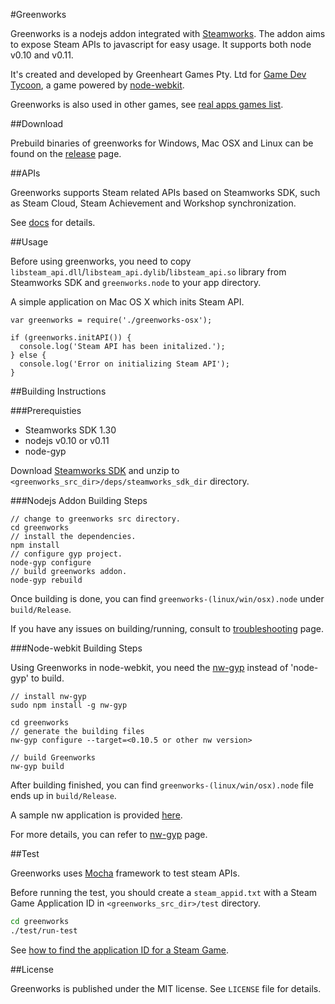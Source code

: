 #Greenworks

Greenworks is a nodejs addon integrated with [Steamworks](http://www.steampowered.com/steamworks/).
The addon aims to expose Steam APIs to javascript for easy usage. It supports
both node v0.10 and v0.11.

It's created and developed by Greenheart Games Pty. Ltd for [Game Dev Tycoon](http://www.greenheartgames.com/app/game-dev-tycoon/),
a game powered by [node-webkit](https://github.com/rogerwang/node-webkit).

Greenworks is also used in other games, see [real apps games list](https://github.com/greenheartgames/greenworks/wiki/Apps-games-using-greenworks).

##Download

Prebuild binaries of greenworks for Windows, Mac OSX and Linux can be found on
the [release](https://github.com/greenheartgames/greenworks/releases) page.

##APIs

Greenworks supports Steam related APIs based on Steamworks SDK, such as
Steam Cloud, Steam Achievement and Workshop synchronization.

See [docs](https://github.com/greenheartgames/greenworks/wiki/Greenworks-API) for details.

##Usage

Before using greenworks, you need to copy `libsteam_api.dll`/`libsteam_api.dylib`/`libsteam_api.so`
library from Steamworks SDK and `greenworks.node` to your app directory.

A simple application on Mac OS X which inits Steam API.
```
var greenworks = require('./greenworks-osx');

if (greenworks.initAPI()) {
  console.log('Steam API has been initalized.');
} else {
  console.log('Error on initializing Steam API');
}
```

##Building Instructions

###Prerequisties

* Steamworks SDK 1.30
* nodejs v0.10 or v0.11
* node-gyp

Download [Steamworks SDK](https://partner.steamgames.com/) and unzip to `<greenworks_src_dir>/deps/steamworks_sdk_dir`
directory.

###Nodejs Addon Building Steps

```
// change to greenworks src directory.
cd greenworks
// install the dependencies.
npm install
// configure gyp project.
node-gyp configure
// build greenworks addon.
node-gyp rebuild
```

Once building is done, you can find `greenworks-(linux/win/osx).node` under
`build/Release`.

If you have any issues on building/running, consult to
[troubleshooting](https://github.com/greenheartgames/greenworks/wiki/Troubleshooting) page.

###Node-webkit Building Steps

Using Greenworks in node-webkit, you need the [nw-gyp](https://github.com/rogerwang/nw-gyp)
instead of 'node-gyp' to build.

```
// install nw-gyp
sudo npm install -g nw-gyp

cd greenworks
// generate the building files
nw-gyp configure --target=<0.10.5 or other nw version>

// build Greenworks
nw-gyp build
```

After building finished, you can find `greenworks-(linux/win/osx).node` file
ends up in `build/Release`.

A sample nw application is provided [here](https://github.com/greenheartgames/greenworks/tree/nan-compatible/samples/node-webkit).

For more details, you can refer to [nw-gyp](https://github.com/rogerwang/nw-gyp) page.

##Test

Greenworks uses [Mocha](http://visionmedia.github.io/mocha/) framework to test
steam APIs.

Before running the test, you should create a `steam_appid.txt` with
a Steam Game Application ID in `<greenworks_src_dir>/test` directory.

```bash
cd greenworks
./test/run-test
```

See [how to find the application ID for a Steam Game](https://support.steampowered.com/kb_article.php?ref=3729-WFJZ-4175).

##License

Greenworks is published under the MIT license. See `LICENSE` file for details.
